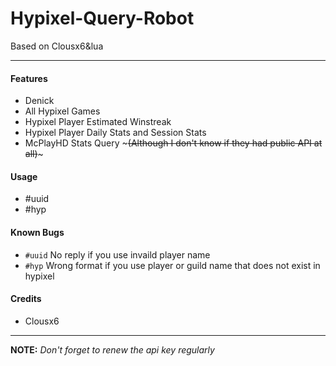 # Hypixel-Query-Robot
Based on Clousx6&amp;lua

------------

#### Features
* Denick
* All Hypixel Games
* Hypixel Player Estimated Winstreak
* Hypixel Player Daily Stats and Session Stats
* McPlayHD Stats Query ~~~(Although I don't know if they had public API at all)~~~

#### Usage
* #uuid
* #hyp

#### Known Bugs
* `#uuid` No reply if you use invaild player name
* `#hyp` Wrong format if you use player or guild name that does not exist in hypixel

#### Credits
* Clousx6

------------

**NOTE:**
*Don't forget to renew the api key regularly*

